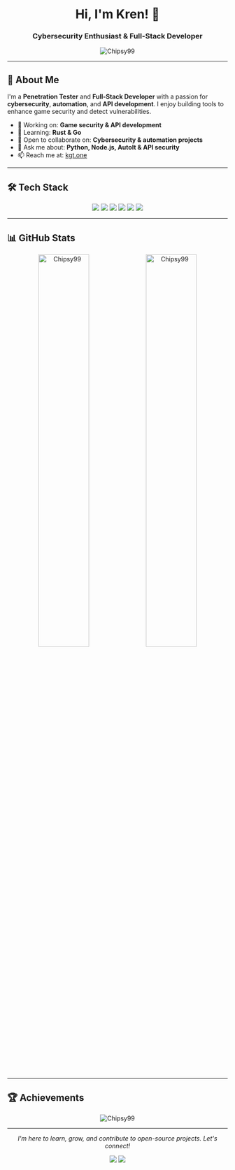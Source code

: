 <h1 align="center">Hi, I'm Kren! 👋</h1>
<h3 align="center">Cybersecurity Enthusiast & Full-Stack Developer</h3>

<p align="center">
  <img src="https://komarev.com/ghpvc/?username=Chipsy99&label=Profile%20Views&color=0e75b6&style=flat" alt="Chipsy99" />
</p>

---

## 🚀 About Me

I'm a **Penetration Tester** and **Full-Stack Developer** with a passion for **cybersecurity**, **automation**, and **API development**. I enjoy building tools to enhance game security and detect vulnerabilities.

- 🔭 Working on: **Game security & API development**
- 🌱 Learning: **Rust & Go**
- 🤝 Open to collaborate on: **Cybersecurity & automation projects**
- 💬 Ask me about: **Python, Node.js, AutoIt & API security**
- 📫 Reach me at: [kgt.one](https://kgt.one)

---

## 🛠️ Tech Stack

<p align="center">
  <img src="https://img.shields.io/badge/Python-3776AB?style=for-the-badge&logo=python&logoColor=white" />
  <img src="https://img.shields.io/badge/Node.js-43853D?style=for-the-badge&logo=node-dot-js&logoColor=white" />
  <img src="https://img.shields.io/badge/AutoIt-1C3552?style=for-the-badge&logo=autoit&logoColor=white" />
  <img src="https://img.shields.io/badge/JavaScript-F7DF1E?style=for-the-badge&logo=javascript&logoColor=black" />
  <img src="https://img.shields.io/badge/MySQL-4479A1?style=for-the-badge&logo=mysql&logoColor=white" />
  <img src="https://img.shields.io/badge/cPanel-FF6C2C?style=for-the-badge&logo=cpanel&logoColor=white" />
</p>

---

## 📊 GitHub Stats

<p align="center">
  <img width="48%" src="https://github-readme-stats.vercel.app/api?username=Chipsy99&show_icons=true&theme=light&hide_border=true" alt="Chipsy99" />
  <img width="48%" src="https://github-readme-streak-stats.herokuapp.com/?user=Chipsy99&theme=light&hide_border=true" alt="Chipsy99" />
</p>

---

## 🏆 Achievements

<p align="center">
  <img src="https://github-profile-trophy.vercel.app/?username=Chipsy99&theme=flat&row=1&column=6" alt="Chipsy99" />
</p>

---

<p align="center">
  <i>I'm here to learn, grow, and contribute to open-source projects. Let's connect!</i>
</p>

<p align="center">
  <a href="https://kgt.one" target="_blank"><img src="https://img.shields.io/badge/-Website-0A66C2?style=for-the-badge&logo=google-chrome&logoColor=white"></a>
  <a href="https://discord.com/users/1143203604447109202" target="_blank"><img src="https://img.shields.io/badge/Discord-5865F2?style=for-the-badge&logo=discord&logoColor=white"></a>
</p>
